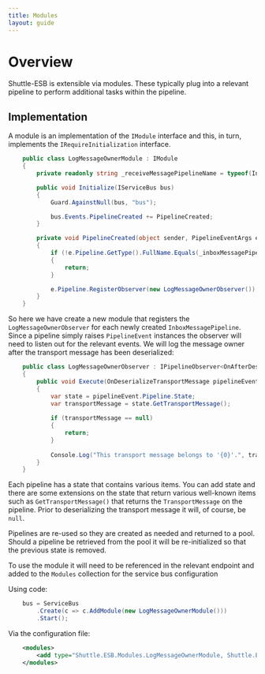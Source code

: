 ```yaml
---
title: Modules
layout: guide
---
```

# Overview

Shuttle-ESB is extensible via modules.  These typically plug into a relevant pipeline to perform additional tasks within the pipeline.

## Implementation

A module is an implementation of the `IModule` interface and this, in turn, implements the `IRequireInitialization` interface.

``` c#
    public class LogMessageOwnerModule : IModule
    {
		private readonly string _receiveMessagePipelineName = typeof(InboxMessagePipeline).FullName;

		public void Initialize(IServiceBus bus)
		{
			Guard.AgainstNull(bus, "bus");

			bus.Events.PipelineCreated += PipelineCreated;
		}

		private void PipelineCreated(object sender, PipelineEventArgs e)
		{
			if (!e.Pipeline.GetType().FullName.Equals(_inboxMessagePipelineName, StringComparison.InvariantCultureIgnoreCase))
			{
				return;
			}

			e.Pipeline.RegisterObserver(new LogMessageOwnerObserver());
		}
    }
```

So here we have create a new module that registers the `LogMessageOwnerObserver` for each newly created `InboxMessagePipeline`.  Since a pipeline simply raises `PipelineEvent` instances the observer will need to listen out for the relevant events.  We will log the message owner after the transport message has been deserialized:

``` c#
	public class LogMessageOwnerObserver : IPipelineObserver<OnAfterDeserializeTransportMessage>
	{
		public void Execute(OnDeserializeTransportMessage pipelineEvent)
		{
			var state = pipelineEvent.Pipeline.State;
			var transportMessage = state.GetTransportMessage();
			
			if (transportMessage == null)
			{
				return;
			}
			
			Console.Log("This transport message belongs to '{0}'.", transportMessage.PrincipalIdentityName);
		}
	}
```

Each pipeline has a state that contains various items.  You can add state and there are some extensions on the state that return various well-known items such as `GetTransportMessage()` that returns the `TransportMessage` on the pipeline.  Prior to deserializing the transport message it will, of course, be `null`.

Pipelines are re-used so they are created as needed and returned to a pool.  Should a pipeline be retrieved from the pool it will be re-initialized so that the previous state is removed.

To use the module it will need to be referenced in the relevant endpoint and added to the `Modules` collection for the service bus configuration

Using code:

``` c#
	bus = ServiceBus
		.Create(c => c.AddModule(new LogMessageOwnerModule()))
		.Start();
```

Via the configuration file:

``` xml
	<modules>
		<add type="Shuttle.ESB.Modules.LogMessageOwnerModule, Shuttle.ESB.Modules" />
	</modules>
```